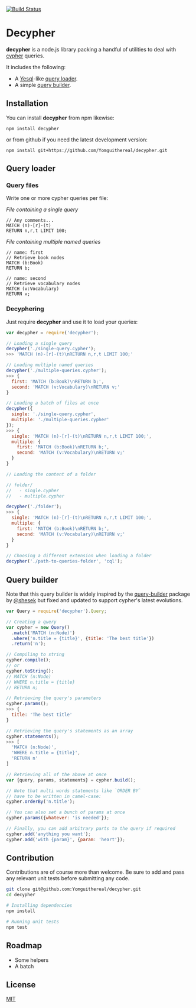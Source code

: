 [![Build Status](https://travis-ci.org/Yomguithereal/decypher.svg)](https://travis-ci.org/Yomguithereal/decypher)

# Decypher

**decypher** is a node.js library packing a handful of utilities to deal with [cypher](http://neo4j.com/developer/cypher-query-language/) queries.

It includes the following:

* A [Yesql](https://github.com/krisajenkins/yesql)-like [query loader](#query-loader).
* A simple [query builder](#query-builder).

## Installation

You can install **decypher** from npm likewise:

```
npm install decypher
```

or from github if you need the latest development version:

```
npm install git+https://github.com/Yomguithereal/decypher.git
```

## Query loader

### Query files

Write one or more cypher queries per file:

*File containing a single query*

```cypher
// Any comments...
MATCH (n)-[r]-(t)
RETURN n,r,t LIMIT 100;
```

*File containing multiple named queries*

```cypher
// name: first
// Retrieve book nodes
MATCH (b:Book)
RETURN b;

// name: second
// Retrieve vocabulary nodes
MATCH (v:Vocabulary)
RETURN v;
```

### Decyphering

Just require **decypher** and use it to load your queries:

```js
var decypher = require('decypher');

// Loading a single query
decypher('./single-query.cypher');
>>> 'MATCH (n)-[r]-(t)\nRETURN n,r,t LIMIT 100;'

// Loading multiple named queries
decypher('./multiple-queries.cypher');
>>> {
  first: 'MATCH (b:Book)\nRETURN b;',
  second: 'MATCH (v:Vocabulary)\nRETURN v;'
}

// Loading a batch of files at once
decypher({
  single: './single-query.cypher',
  multiple: './multiple-queries.cypher'
});
>>> {
  single: 'MATCH (n)-[r]-(t)\nRETURN n,r,t LIMIT 100;',
  multiple: {
    first: 'MATCH (b:Book)\nRETURN b;',
    second: 'MATCH (v:Vocabulary)\nRETURN v;'
  }
}

// Loading the content of a folder

// folder/
//   - single.cypher
//   - multiple.cypher

decypher('./folder');
>>> {
  single: 'MATCH (n)-[r]-(t)\nRETURN n,r,t LIMIT 100;',
  multiple: {
    first: 'MATCH (b:Book)\nRETURN b;',
    second: 'MATCH (v:Vocabulary)\nRETURN v;'
  }
}

// Choosing a different extension when loading a folder
decypher('./path-to-queries-folder', 'cql');
```

## Query builder

Note that this query builder is widely inspired by the [query-builder](https://github.com/shesek/cypher-query) package by [@shesek](https://github.com/shesek) but fixed and updated to support cypher's latest evolutions.

```js
var Query = require('decypher').Query;

// Creating a query
var cypher = new Query()
  .match('MATCH (n:Node)')
  .where('n.title = {title}', {title: 'The best title'})
  .return('n');

// Compiling to string
cypher.compile();
// or
cypher.toString();
// MATCH (n:Node)
// WHERE n.title = {title}
// RETURN n;

// Retrieving the query's parameters
cypher.params();
>>> {
  title: 'The best title'
}

// Retrieving the query's statements as an array
cypher.statements();
>>> [
  'MATCH (n:Node)',
  'WHERE n.title = {title}',
  'RETURN n'
]

// Retrieving all of the above at once
var {query, params, statements} = cypher.build();

// Note that multi words statements like `ORDER BY`
// have to be written in camel-case:
cypher.orderBy('n.title');

// You can also set a bunch of params at once
cypher.params({whatever: 'is needed'});

// Finally, you can add arbitrary parts to the query if required
cypher.add('anything you want');
cypher.add('with {param}', {param: 'heart'});
```

## Contribution

Contributions are of course more than welcome. Be sure to add and pass any relevant unit tests before submitting any code.

```bash
git clone git@github.com:Yomguithereal/decypher.git
cd decypher

# Installing dependencies
npm install

# Running unit tests
npm test
```

## Roadmap

* Some helpers
* A batch

## License

[MIT](LICENSE.txt)
